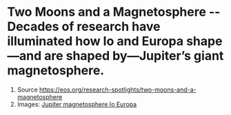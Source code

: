 # Two Moons and a Magnetosphere -- Decades of research have illuminated how Io and Europa shape—and are shaped by—Jupiter’s giant magnetosphere.
1. Source https://eos.org/research-spotlights/two-moons-and-a-magnetosphere
2. Images: [Jupiter magnetosphere Io Europa](./Jupiter-magnetosphere-Io-Europa.jpg)
